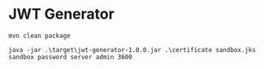 # JWT Generator

`mvn clean package`

```
java -jar .\target\jwt-generator-1.0.0.jar .\certificate sandbox.jks sandbox password server admin 3600
```
